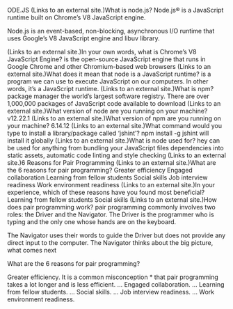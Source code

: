 ODE.JS
 (Links to an external site.)What is node.js?
Node.js® is a JavaScript runtime built on Chrome’s V8 JavaScript engine.

Node.js is an event-based, non-blocking, asynchronous I/O runtime that uses Google’s V8 JavaScript engine and libuv library.

 (Links to an external site.)In your own words, what is Chrome’s V8 JavaScript Engine?
is the open-source JavaScript engine that runs in Google Chrome and other Chromium-based web browsers
 (Links to an external site.)What does it mean that node is a JavaScript runtime?
is a program we can use to execute JavaScript on our computers. In other words, it’s a JavaScript runtime.
 (Links to an external site.)What is npm?
package manager
the world’s largest software registry. There are over 1,000,000 packages of JavaScript code available to download
 (Links to an external site.)What version of node are you running on your machine?
v12.22.1
 (Links to an external site.)What version of npm are you running on your machine?
6.14.12
 (Links to an external site.)What command would you type to install a library/package called ‘jshint’?
npm install -g jshint will install it globally
 (Links to an external site.)What is node used for?
hey can be used for anything from bundling your JavaScript files
dependencies into static assets,
automatic code linting and style checking
 (Links to an external site.)6 Reasons for Pair Programming
 (Links to an external site.)What are the 6 reasons for pair programming?
Greater efficiency
Engaged collaboration
Learning from fellow students
Social skills
Job interview readiness
Work environment readiness
 (Links to an external site.)In your experience, which of these reasons have you found most beneficial?
Learning from fellow students
Social skills
 (Links to an external site.)How does pair programming work?
pair programming commonly involves two roles: the Driver and the Navigator. The Driver is the programmer who is typing and the only one whose hands are on the keyboard.

The Navigator uses their words to guide the Driver but does not provide any direct input to the computer. The Navigator thinks about the big picture, what comes next



What are the 6 reasons for pair programming?

Greater efficiency. It is a common misconception * that pair programming takes a lot longer and is less efficient. ...
Engaged collaboration. ...
Learning from fellow students. ...
Social skills. ...
Job interview readiness. ...
Work environment readiness.